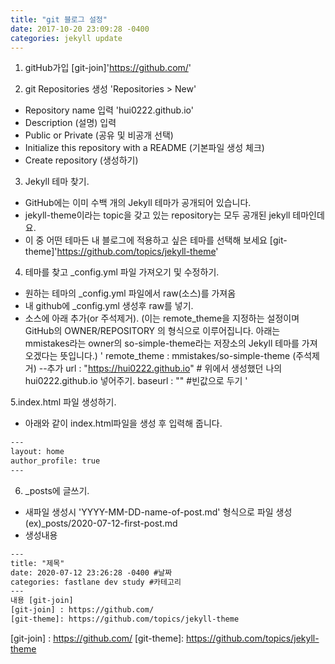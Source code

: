 ```yaml
---
title: "git 블로그 설정"
date: 2017-10-20 23:09:28 -0400
categories: jekyll update
---
```

1. gitHub가입
[git-join]'https://github.com/'

2. git Repositories 생성 'Repositories > New'
- Repository name 입력 'hui0222.github.io'
- Description (설명) 입력
- Public or Private (공유 및 비공개 선택)
- Initialize this repository with a README (기본파일 생성 체크)
- Create repository (생성하기)

3. Jekyll 테마 찾기. 
- GitHub에는 이미 수백 개의 Jekyll 테마가 공개되어 있습니다. 
- jekyll-theme이라는 topic을 갖고 있는 repository는 모두 공개된 jekyll 테마인데요. 
- 이 중 어떤 테마든 내 블로그에 적용하고 싶은 테마를 선택해 보세요
[git-theme]'https://github.com/topics/jekyll-theme'

4. 테마를 찾고 _config.yml 파일 가져오기 및 수정하기.
- 원하는 테마의 _config.yml 파일에서 raw(소스)를 가져옴
- 내 github에 _config.yml 생성후 raw를 넣기.
- 소스에 아래 추가(or 주석제거).
(이는 remote_theme을 지정하는 설정이며 GitHub의 OWNER/REPOSITORY 의 형식으로 이루어집니다. 아래는 mmistakes라는 owner의 so-simple-theme라는 저장소의 Jekyll 테마를 가져오겠다는 뜻입니다.)
'
remote_theme : mmistakes/so-simple-theme (주석제거) --추가
url          : "https://hui0222.github.io" # 위에서 생성했던 나의 hui0222.github.io 넣어주기.
baseurl      : "" #빈값으로 두기
'

5.index.html 파일 생성하기.
- 아래와 같이 index.html파일을 생성 후 입력해 줍니다.
```html
---
layout: home
author_profile: true
---
```

6. _posts에 글쓰기.
- 새파일 생성시 'YYYY-MM-DD-name-of-post.md' 형식으로 파일 생성
(ex)_posts/2020-07-12-first-post.md
- 생성내용
```html
---
title: "제목"
date: 2020-07-12 23:26:28 -0400 #날짜
categories: fastlane dev study #카테고리
---
내용 [git-join]
[git-join] : https://github.com/
[git-theme]: https://github.com/topics/jekyll-theme
```

[git-join] : https://github.com/
[git-theme]: https://github.com/topics/jekyll-theme
